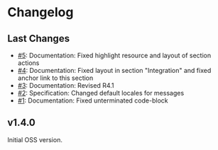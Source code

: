 # Changelog

## Last Changes

- [#5](https://github.com/LaxarJS/ax-media-widget/5): Documentation: Fixed highlight resource and layout of section actions
- [#4](https://github.com/LaxarJS/ax-media-widget/4): Documentation: Fixed layout in section "Integration" and fixed anchor link to this section
- [#3](https://github.com/LaxarJS/ax-media-widget/3): Documentation: Revised R4.1
- [#2](https://github.com/LaxarJS/ax-media-widget/2): Specification: Changed default locales for messages
- [#1](https://github.com/LaxarJS/ax-media-widget/1): Documentation: Fixed unterminated code-block


## v1.4.0

Initial OSS version.

